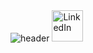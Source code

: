 <!-- Header -->
<img src="https://capsule-render.vercel.app/api?type=waving&color=0:11048a,100:88048a&height=150&section=header&text=Hey%20there!&fontSize=75&fontColor=f2f5fc" alt="header">

<!-- LinkedIn Profile Link -->
<a href="https://www.linkedin.com/in/al-sakthi-a71b56226/">
  <img height="50" src="https://github.com/Alsa5/Alsa5/assets/122151829/e78bba54-823a-41b6-9af5-3d688f77a2bb" alt="LinkedIn">
</a>
